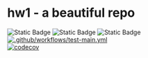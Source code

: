 # hw1 - a beautiful repo
![Static Badge](https://img.shields.io/badge/language-python-blue)
![Static Badge](https://img.shields.io/badge/license-MIT-purple)
![Static Badge](https://img.shields.io/badge/platform-linux-green)
[![.github/workflows/test-main.yml](https://github.com/vegechick510/hw1/actions/workflows/pytest.yml/badge.svg)](https://github.com/vegechick510/hw1-2/actions/workflows/pytest.yml)  
[![codecov](https://codecov.io/github/vegechick510/hw1/graph/badge.svg?token=1H8RIM3OQG)](https://codecov.io/github/vegechick510/hw1)